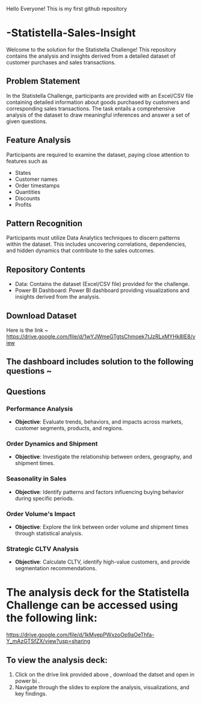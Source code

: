  Hello Everyone! 
This is my first github repository
# -Statistella-Sales-Insight
 Welcome to the solution for the Statistella Challenge! 
This repository contains the analysis and insights derived from a detailed dataset of customer purchases and sales transactions.
## Problem Statement
In the Statistella Challenge, participants are provided with an Excel/CSV file containing detailed information about goods purchased by customers and corresponding sales transactions. The task entails a comprehensive analysis of the dataset to draw meaningful inferences and answer a set of given questions.
## Feature Analysis
Participants are required to examine the dataset, paying close attention to features such as
* States
* Customer names
* Order timestamps
* Quantities
* Discounts
* Profits
## Pattern Recognition
Participants must utilize Data Analytics techniques to discern patterns within the dataset. This includes uncovering correlations, dependencies, and hidden dynamics that contribute to the sales outcomes.
## Repository Contents
* Data: Contains the dataset (Excel/CSV file) provided for the challenge.
* Power BI Dashboard: Power BI dashboard providing visualizations and insights derived from the analysis.
## Download Dataset 
Here is the link ~ https://drive.google.com/file/d/1wYJWmeGTgtsChmoek7tJzRLxMYHk8lE8/view
## The dashboard includes solution to the following questions ~
## Questions
### Performance Analysis
- **Objective**: Evaluate trends, behaviors, and impacts across markets, customer segments, products, and regions.

### Order Dynamics and Shipment
- **Objective**: Investigate the relationship between orders, geography, and shipment times.

### Seasonality in Sales
- **Objective**: Identify patterns and factors influencing buying behavior during specific periods.

### Order Volume's Impact
- **Objective**: Explore the link between order volume and shipment times through statistical analysis.

### Strategic CLTV Analysis
- **Objective**: Calculate CLTV, identify high-value customers, and provide segmentation recommendations.
# The analysis deck for the Statistella Challenge can be accessed using the following link:
https://drive.google.com/file/d/1kMvepPWxzoOp9aOeThfa-Y_mAzGTSfZX/view?usp=sharing
## To view the analysis deck:
1. Click on the drive link provided above , download the datset and open in power bi  .
2. Navigate through the slides to explore the analysis, visualizations, and key findings.

